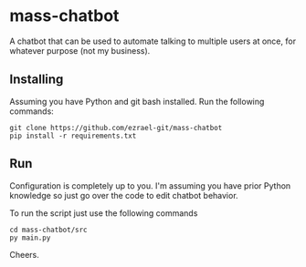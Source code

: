 # mass-chatbot
A chatbot that can be used to automate talking to multiple users at once, for whatever purpose (not my business).

## Installing
Assuming you have Python and git bash installed.
Run the following commands:
```
git clone https://github.com/ezrael-git/mass-chatbot
pip install -r requirements.txt
```

## Run
Configuration is completely up to you. I'm assuming you have prior Python knowledge so just go over the code to edit chatbot behavior.

To run the script just use the following commands
```
cd mass-chatbot/src
py main.py
```

Cheers.